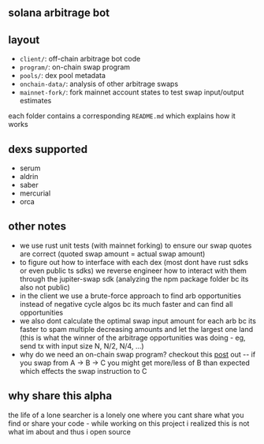 ## solana arbitrage bot

## layout 
- `client/`: off-chain arbitrage bot code 
- `program/`: on-chain swap program
- `pools/`: dex pool metadata
- `onchain-data/`: analysis of other arbitrage swaps
- `mainnet-fork/`: fork mainnet account states to test swap input/output estimates

each folder contains a corresponding `README.md` which explains how it works

## dexs supported 
- serum 
- aldrin 
- saber 
- mercurial 
- orca 

## other notes 
- we use rust unit tests (with mainnet forking) to ensure our swap quotes are correct (quoted swap amount = actual swap amount)
- to figure out how to interface with each dex (most dont have rust sdks or even public ts sdks) we reverse engineer how to interact with them through the jupiter-swap sdk (analyzing the npm package folder bc its also not public) 
- in the client we use a brute-force approach to find arb opportunities instead of negative cycle algos bc its much faster and can find all opportunities
- we also dont calculate the optimal swap input amount for each arb bc its faster to spam multiple decreasing amounts and let the largest one land (this is what the winner of the arbitrage opportunities was doing - eg, send tx with input size N, N/2, N/4, ...) 
- why do we need an on-chain swap program? checkout this [post](https://github.com/0xNineteen/blog.md/blob/8292c9c27b29f7d290f022a097511bb07bda4ea3/contents/rust-macros-arbitrage/index.md) out -- if you swap from A -> B -> C you might get more/less of B than expected which effects the swap instruction to C

## why share this alpha

the life of a lone searcher is a lonely one where you cant share what you find or share your code - while working on this project i realized this is not what im about and thus i open source
